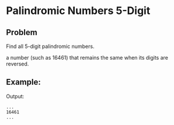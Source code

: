 # Palindromic Numbers 5-Digit

## Problem

Find all 5-digit palindromic numbers.

a number (such as 16461) that remains the same when its digits are reversed.

## Example:

Output:
```
...
16461
...
```
